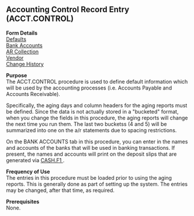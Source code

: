 ##  Accounting Control Record Entry (ACCT.CONTROL)

<PageHeader />

**Form Details**  
[ Defaults ](../../../../../../../rover/AP-OVERVIEW/AP-ENTRY/ACCT-CONTROL/ACCT-CONTROL-1)   
[ Bank Accounts ](../../../../../../../rover/AP-OVERVIEW/AP-ENTRY/ACCT-CONTROL/ACCT-CONTROL-2)   
[ AR Collection ](../../../../../../../rover/AP-OVERVIEW/AP-ENTRY/ACCT-CONTROL/ACCT-CONTROL-3)   
[ Vendor ](../../../../../../../rover/AP-OVERVIEW/AP-ENTRY/ACCT-CONTROL/ACCT-CONTROL-4)   
[ Change History ](../../../../../../../rover/AP-OVERVIEW/AP-ENTRY/ACCT-CONTROL/ACCT-CONTROL-5)   

**Purpose**  
The ACCT.CONTROL procedure is used to define default information which will be
used by the accounting processes (i.e. Accounts Payable and Accounts
Receivable).  
  
Specifically, the aging days and column headers for the aging reports must be
defined. Since the data is not actually stored in a "bucketed" format, when
you change the fields in this procedure, the aging reports will change the
next time you run them. The last two bucketss (4 and 5) will be summarized
into one on the a/r statements due to spacing restrictions.  
  
On the BANK ACCOUNTS tab in this procedure, you can enter in the names and accounts of the banks that will be used in banking transactions. If present, the names and accounts will print on the deposit slips that are generated via [ CASH.F1 ](../../../../../../../rover/AP-OVERVIEW/AP-ENTRY/ACCT-CONTROL/ACCT-CONTROL-2/CASH-F1) . 

**Frequency of Use**  
The entries in this procedure must be loaded prior to using the aging reports.
This is generally done as part of setting up the system. The entries may be
changed, after that time, as required.

**Prerequisites**  
None.

<badge text= "Version 8.10.57" vertical="middle" />

<PageFooter />